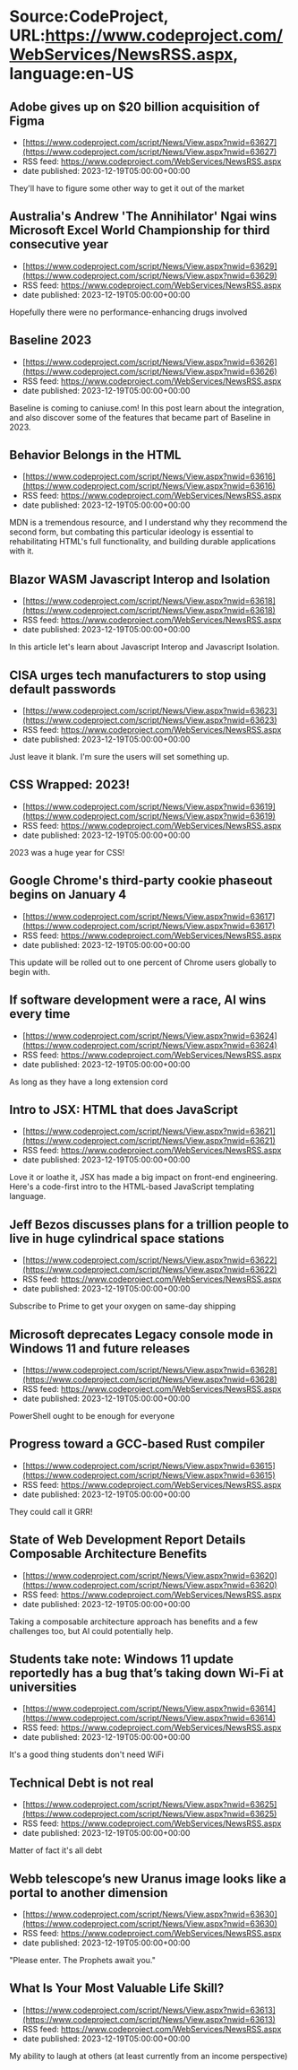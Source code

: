 # Source:CodeProject, URL:https://www.codeproject.com/WebServices/NewsRSS.aspx, language:en-US

## Adobe gives up on $20 billion acquisition of Figma
 - [https://www.codeproject.com/script/News/View.aspx?nwid=63627](https://www.codeproject.com/script/News/View.aspx?nwid=63627)
 - RSS feed: https://www.codeproject.com/WebServices/NewsRSS.aspx
 - date published: 2023-12-19T05:00:00+00:00

They'll have to figure some other way to get it out of the market

## Australia's Andrew 'The Annihilator' Ngai wins Microsoft Excel World Championship for third consecutive year
 - [https://www.codeproject.com/script/News/View.aspx?nwid=63629](https://www.codeproject.com/script/News/View.aspx?nwid=63629)
 - RSS feed: https://www.codeproject.com/WebServices/NewsRSS.aspx
 - date published: 2023-12-19T05:00:00+00:00

Hopefully there were no performance-enhancing drugs involved

## Baseline 2023
 - [https://www.codeproject.com/script/News/View.aspx?nwid=63626](https://www.codeproject.com/script/News/View.aspx?nwid=63626)
 - RSS feed: https://www.codeproject.com/WebServices/NewsRSS.aspx
 - date published: 2023-12-19T05:00:00+00:00

Baseline is coming to caniuse.com! In this post learn about the integration, and also discover some of the features that became part of Baseline in 2023.

## Behavior Belongs in the HTML
 - [https://www.codeproject.com/script/News/View.aspx?nwid=63616](https://www.codeproject.com/script/News/View.aspx?nwid=63616)
 - RSS feed: https://www.codeproject.com/WebServices/NewsRSS.aspx
 - date published: 2023-12-19T05:00:00+00:00

MDN is a tremendous resource, and I understand why they recommend the second form, but combating this particular ideology is essential to rehabilitating HTML's full functionality, and building durable applications with it.

## Blazor WASM Javascript Interop and Isolation
 - [https://www.codeproject.com/script/News/View.aspx?nwid=63618](https://www.codeproject.com/script/News/View.aspx?nwid=63618)
 - RSS feed: https://www.codeproject.com/WebServices/NewsRSS.aspx
 - date published: 2023-12-19T05:00:00+00:00

In this article let's learn about Javascript Interop and Javascript Isolation.

## CISA urges tech manufacturers to stop using default passwords
 - [https://www.codeproject.com/script/News/View.aspx?nwid=63623](https://www.codeproject.com/script/News/View.aspx?nwid=63623)
 - RSS feed: https://www.codeproject.com/WebServices/NewsRSS.aspx
 - date published: 2023-12-19T05:00:00+00:00

Just leave it blank. I'm sure the users will set something up.

## CSS Wrapped: 2023!
 - [https://www.codeproject.com/script/News/View.aspx?nwid=63619](https://www.codeproject.com/script/News/View.aspx?nwid=63619)
 - RSS feed: https://www.codeproject.com/WebServices/NewsRSS.aspx
 - date published: 2023-12-19T05:00:00+00:00

2023 was a huge year for CSS!

## Google Chrome's third-party cookie phaseout begins on January 4
 - [https://www.codeproject.com/script/News/View.aspx?nwid=63617](https://www.codeproject.com/script/News/View.aspx?nwid=63617)
 - RSS feed: https://www.codeproject.com/WebServices/NewsRSS.aspx
 - date published: 2023-12-19T05:00:00+00:00

This update will be rolled out to one percent of Chrome users globally to begin with.

## If software development were a race, AI wins every time
 - [https://www.codeproject.com/script/News/View.aspx?nwid=63624](https://www.codeproject.com/script/News/View.aspx?nwid=63624)
 - RSS feed: https://www.codeproject.com/WebServices/NewsRSS.aspx
 - date published: 2023-12-19T05:00:00+00:00

As long as they have a long extension cord

## Intro to JSX: HTML that does JavaScript
 - [https://www.codeproject.com/script/News/View.aspx?nwid=63621](https://www.codeproject.com/script/News/View.aspx?nwid=63621)
 - RSS feed: https://www.codeproject.com/WebServices/NewsRSS.aspx
 - date published: 2023-12-19T05:00:00+00:00

Love it or loathe it, JSX has made a big impact on front-end engineering. Here's a code-first intro to the HTML-based JavaScript templating language.

## Jeff Bezos discusses plans for a trillion people to live in huge cylindrical space stations
 - [https://www.codeproject.com/script/News/View.aspx?nwid=63622](https://www.codeproject.com/script/News/View.aspx?nwid=63622)
 - RSS feed: https://www.codeproject.com/WebServices/NewsRSS.aspx
 - date published: 2023-12-19T05:00:00+00:00

Subscribe to Prime to get your oxygen on same-day shipping

## Microsoft deprecates Legacy console mode in Windows 11 and future releases
 - [https://www.codeproject.com/script/News/View.aspx?nwid=63628](https://www.codeproject.com/script/News/View.aspx?nwid=63628)
 - RSS feed: https://www.codeproject.com/WebServices/NewsRSS.aspx
 - date published: 2023-12-19T05:00:00+00:00

PowerShell ought to be enough for everyone

## Progress toward a GCC-based Rust compiler
 - [https://www.codeproject.com/script/News/View.aspx?nwid=63615](https://www.codeproject.com/script/News/View.aspx?nwid=63615)
 - RSS feed: https://www.codeproject.com/WebServices/NewsRSS.aspx
 - date published: 2023-12-19T05:00:00+00:00

They could call it GRR!

## State of Web Development Report Details Composable Architecture Benefits
 - [https://www.codeproject.com/script/News/View.aspx?nwid=63620](https://www.codeproject.com/script/News/View.aspx?nwid=63620)
 - RSS feed: https://www.codeproject.com/WebServices/NewsRSS.aspx
 - date published: 2023-12-19T05:00:00+00:00

Taking a composable architecture approach has benefits and a few challenges too, but AI could potentially help.

## Students take note: Windows 11 update reportedly has a bug that’s taking down Wi-Fi at universities
 - [https://www.codeproject.com/script/News/View.aspx?nwid=63614](https://www.codeproject.com/script/News/View.aspx?nwid=63614)
 - RSS feed: https://www.codeproject.com/WebServices/NewsRSS.aspx
 - date published: 2023-12-19T05:00:00+00:00

It's a good thing students don't need WiFi

## Technical Debt is not real
 - [https://www.codeproject.com/script/News/View.aspx?nwid=63625](https://www.codeproject.com/script/News/View.aspx?nwid=63625)
 - RSS feed: https://www.codeproject.com/WebServices/NewsRSS.aspx
 - date published: 2023-12-19T05:00:00+00:00

Matter of fact it's all debt

## Webb telescope’s new Uranus image looks like a portal to another dimension
 - [https://www.codeproject.com/script/News/View.aspx?nwid=63630](https://www.codeproject.com/script/News/View.aspx?nwid=63630)
 - RSS feed: https://www.codeproject.com/WebServices/NewsRSS.aspx
 - date published: 2023-12-19T05:00:00+00:00

"Please enter. The Prophets await you."

## What Is Your Most Valuable Life Skill?
 - [https://www.codeproject.com/script/News/View.aspx?nwid=63613](https://www.codeproject.com/script/News/View.aspx?nwid=63613)
 - RSS feed: https://www.codeproject.com/WebServices/NewsRSS.aspx
 - date published: 2023-12-19T05:00:00+00:00

My ability to laugh at others (at least currently from an income perspective)

